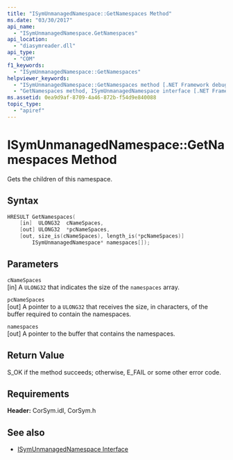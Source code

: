 ```yaml
---
title: "ISymUnmanagedNamespace::GetNamespaces Method"
ms.date: "03/30/2017"
api_name: 
  - "ISymUnmanagedNamespace.GetNamespaces"
api_location: 
  - "diasymreader.dll"
api_type: 
  - "COM"
f1_keywords: 
  - "ISymUnmanagedNamespace::GetNamespaces"
helpviewer_keywords: 
  - "ISymUnmanagedNamespace::GetNamespaces method [.NET Framework debugging]"
  - "GetNamespaces method, ISymUnmanagedNamespace interface [.NET Framework debugging]"
ms.assetid: 0ea9d9af-8709-4a46-872b-f54d9e840088
topic_type: 
  - "apiref"
---
```

# ISymUnmanagedNamespace::GetNamespaces Method
Gets the children of this namespace.  
  
## Syntax  
  
```cpp  
HRESULT GetNamespaces(  
    [in]  ULONG32  cNameSpaces,  
    [out] ULONG32  *pcNameSpaces,  
    [out, size_is(cNameSpaces), length_is(*pcNameSpaces)]  
        ISymUnmanagedNamespace* namespaces[]);  
```  
  
## Parameters  
 `cNameSpaces`  
 [in] A `ULONG32` that indicates the size of the `namespaces` array.  
  
 `pcNameSpaces`  
 [out] A pointer to a `ULONG32` that receives the size, in characters, of the buffer required to contain the namespaces.  
  
 `namespaces`  
 [out] A pointer to the buffer that contains the namespaces.  
  
## Return Value  
 S_OK if the method succeeds; otherwise, E_FAIL or some other error code.  
  
## Requirements  
 **Header:** CorSym.idl, CorSym.h  
  
## See also

- [ISymUnmanagedNamespace Interface](../../../../docs/framework/unmanaged-api/diagnostics/isymunmanagednamespace-interface.md)
